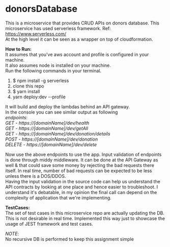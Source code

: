 # donorsDatabase
This is a microservice that provides CRUD APIs on donors database.
This microservice has used serverless framework. Ref: https://www.serverless.com/ <br>
At the high level it can be seen as a wrapper on top of cloudformation.

**How to Run:** <br>
It assumes that you've aws account and profile is configured in your machine.
<br>It also assumes node is installed on your machine.
<br>Run the following commands in your terminal. 
1. $ npm install -g serverless
2. clone this repo
3. $ yarn install
4. yarn deploy:dev --profile <yourAWSProfileName>

It will build and deploy the lambdas behind an API gateway.
<br> In the console you can see similar output as following 
<br>
_endpoints_:
<br>
_GET - https://[domainName]/dev/health_
<br>
_GET - https://[domainName]/dev/getAll_
<br>
_GET - https://[domainName]/dev/donation/details_
<br>
_POST - https://[domainName]/dev/donation_
<br>
_DELETE - https://[domainName]/dev/delete_
<br>

Now use the above endpoints to use the app.
Input validation of endpoints is done through middy middleware. It can be done at the API Gateway as well & that could save some money by rejecting the bad requests there itself.
In real time, number of bad requests can be expected to be less unless there is a DOS/DDOS.
<br>
Having the input validation in the source code can help us understand the API contracts by looking at one place and hence easier to troubleshoot.
I understand it's debatable, in my opinion the final call can depend on the complexity of application that we're implementing.

**TestCases:**
<br>
The set of test cases in this microservice repo are actually updating the DB.
<br>
This is not desirable in real time. Implemented this way just to showcase the usage of JEST framework and test cases.

_NOTE_:
<br>
No recursive DB is performed to keep this assignment simple



